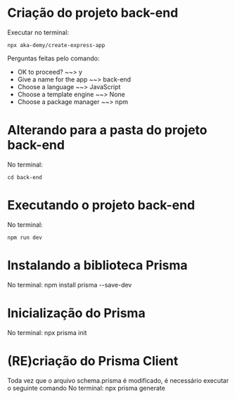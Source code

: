 # Criação do projeto back-end

Executar no terminal:

    npx aka-demy/create-express-app

Perguntas feitas pelo comando:
*  OK to proceed? ~~> y
*  Give a name for the app ~~>  back-end
*  Choose a language ~~>  JavaScript
*  Choose a template engine ~~>  None
*  Choose a package manager ~~>  npm

# Alterando para a pasta do projeto back-end

No terminal:

    cd back-end

# Executando o projeto back-end

No terminal:

    npm run dev

# Instalando a biblioteca Prisma

No terminal:
    npm install prisma --save-dev

# Inicialização do Prisma
No terminal:
    npx prisma init

# (RE)criação do Prisma Client
Toda vez que o  arquivo schema.prisma é modificado, é necessário executar o seguinte comando
No terminal:
    npx prisma generate